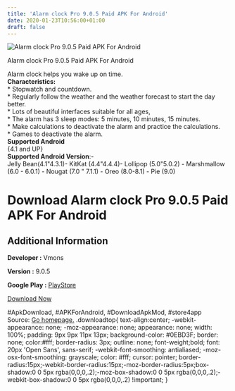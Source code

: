 ```yaml
---
title: 'Alarm clock Pro 9.0.5 Paid APK For Android'
date: 2020-01-23T10:56:00+01:00
draft: false
---
```


![Alarm clock Pro 9.0.5 Paid APK For Android](https://i0.wp.com/apkhome.net/wp-content/uploads/2020/01/Alarm-clock-Pro-9.0.5-Paid.png "Alarm clock Pro 9.0.5 Paid APK For Android")

  

Alarm clock Pro 9.0.5 Paid APK For Android

Alarm clock helps you wake up on time.  
**Characteristics:**  
\* Stopwatch and countdown.  
\* Regularly follow the weather and the weather forecast to start the day better.  
\* Lots of beautiful interfaces suitable for all ages,  
\* The alarm has 3 sleep modes: 5 minutes, 10 minutes, 15 minutes.  
\* Make calculations to deactivate the alarm and practice the calculations.  
\* Games to deactivate the alarm.  
**Supported Android**  
{4.1 and UP}  
**Supported Android Version**:-  
Jelly Bean(4.1"4.3.1)- KitKat (4.4"4.4.4)- Lollipop (5.0"5.0.2) - Marshmallow (6.0 - 6.0.1) - Nougat (7.0 " 7.1.1) - Oreo (8.0-8.1) - Pie (9.0)

Download Alarm clock Pro 9.0.5 Paid APK For Android
===================================================

Additional Information
----------------------

**Developer :** Vmons

**Version :** 9.0.5

**Google Play :** [PlayStore](https://play.google.com/store/apps/details?id=com.vmons.app.alarm.clock.pro)

  

[Download Now](https://store4app.co/post/alarm-clock-pro-9-0-5-paid-apk-for-android_1579768620)

  
#ApkDownload, #APKForAndroid, #DownloadApkMod, #store4app  
Source: [Go homepage.](https://store4app.co/post/alarm-clock-pro-9-0-5-paid-apk-for-android_1579768620) .downloadtop{ text-align:center; -webkit-appearance: none; -moz-appearance: none; appearance: none; width: 100%; padding: 9px 9px 11px 13px; background-color: #0EBD3F; border: none; color:#fff; border-radius: 3px; outline: none; font-weight;bold; font: 20px 'Open Sans', sans-serif; -webkit-font-smoothing: antialiased; -moz-osx-font-smoothing: grayscale; color: #fff; cursor: pointer; border-radius:15px;-webkit-border-radius:15px;-moz-border-radius:5px;box-shadow:0 0 5px rgba(0,0,0,.2);-moz-box-shadow:0 0 5px rgba(0,0,0,.2);-webkit-box-shadow:0 0 5px rgba(0,0,0,.2) !important; }